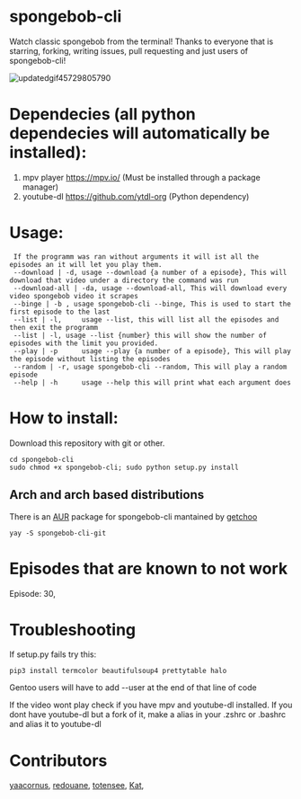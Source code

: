 # spongebob-cli
Watch classic spongebob from the terminal!
Thanks to everyone that is starring, forking, writing issues, pull requesting and just users of spongebob-cli!

![updatedgif45729805790](https://user-images.githubusercontent.com/81049050/150833862-0a828939-f267-4bd2-931f-79df55d51e28.gif)

# Dependecies (all python dependecies will automatically be installed):
1.  mpv player https://mpv.io/  (Must be installed through a package manager)
2.  youtube-dl https://github.com/ytdl-org  (Python dependency)

# Usage:
```
 If the programm was ran without arguments it will ist all the episodes an it will let you play them.
 --download | -d, usage --download {a number of a episode}, This will download that video under a directory the command was run
 --download-all | -da, usage --download-all, This will download every video spongebob video it scrapes
 --binge | -b , usage spongebob-cli --binge, This is used to start the first episode to the last
 --list | -l,     usage --list, this will list all the episodes and then exit the programm
 --list | -l, usage --list {number} this will show the number of episodes with the limit you provided.
 --play | -p      usage --play {a number of a episode}, This will play the episode without listing the episodes
 --random | -r, usage spongebob-cli --random, This will play a random episode
 --help | -h      usage --help this will print what each argument does
```
# How to install:
Download this repository with git or other.
```
cd spongebob-cli
sudo chmod +x spongebob-cli; sudo python setup.py install
```
## Arch and arch based distributions
There is an [AUR](https://aur.archlinux.org/packages/spongebob-cli-git/) package for spongebob-cli mantained by [getchoo](https://github.com/getchoo)
```
yay -S spongebob-cli-git
```
# Episodes that are known to not work
Episode: 30, 

# Troubleshooting

If setup.py fails try this:
```
pip3 install termcolor beautifulsoup4 prettytable halo
```
Gentoo users will have to add --user at the end of that line of code

If the video wont play check if you have mpv and youtube-dl installed.
If you dont have youtube-dl but a fork of it, make a alias in your .zshrc or .bashrc and alias it to youtube-dl

# Contributors
[yaacornus](https://github.com/yaacornus), 
[redouane](https://github.com/red-elka), 
[totensee](https://github.com/totensee), 
[Kat](https://github.com/TransKat), 
